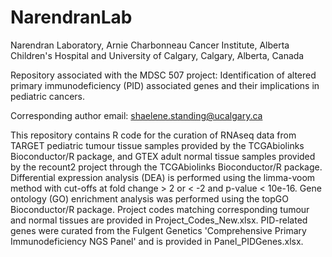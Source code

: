 # NarendranLab

Narendran Laboratory, Arnie Charbonneau Cancer Institute, Alberta Children's Hospital and University of Calgary, Calgary, Alberta, Canada

Repository associated with the MDSC 507 project: Identification of altered primary immunodeficiency (PID) associated genes and their implications in pediatric cancers.

Corresponding author email: shaelene.standing@ucalgary.ca

This repository contains R code for the curation of RNAseq data from TARGET pediatric tumour tissue samples provided by the TCGAbiolinks Bioconductor/R package, and GTEX adult normal tissue samples provided by the recount2 project through the TCGAbiolinks Bioconductor/R package. Differential expression analysis (DEA) is performed using the limma-voom method with cut-offs at fold change > 2 or < -2 and p-value < 10e-16. Gene ontology (GO) enrichment analysis was performed using the topGO Bioconductor/R package. Project codes matching corresponding tumour and normal tissues are provided in Project_Codes_New.xlsx. PID-related genes were curated from the Fulgent Genetics 'Comprehensive Primary Immunodeficiency NGS Panel' and is provided in Panel_PIDGenes.xlsx.
